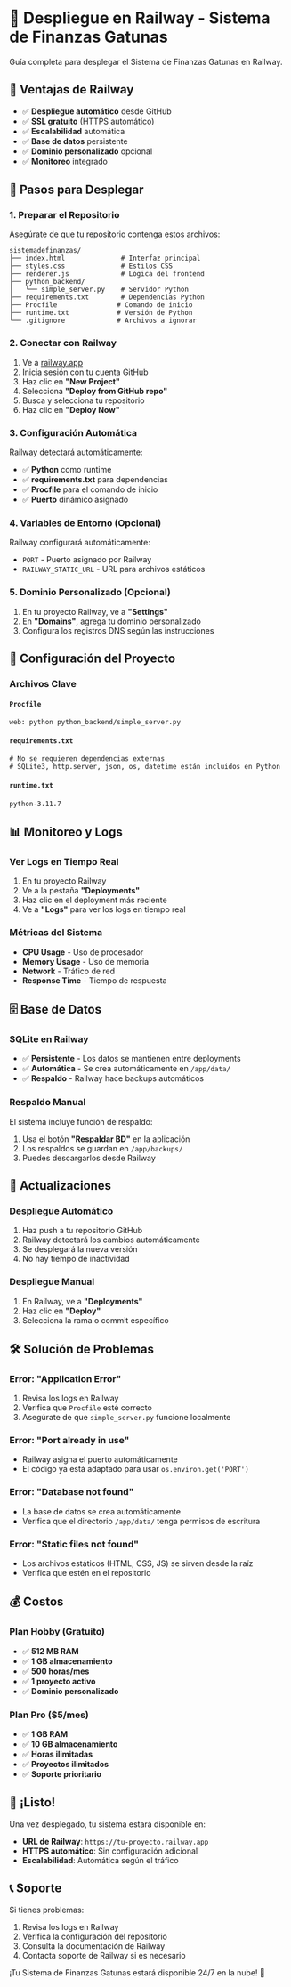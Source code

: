 # 🚂 Despliegue en Railway - Sistema de Finanzas Gatunas

Guía completa para desplegar el Sistema de Finanzas Gatunas en Railway.

## 🎯 Ventajas de Railway

- ✅ **Despliegue automático** desde GitHub
- ✅ **SSL gratuito** (HTTPS automático)
- ✅ **Escalabilidad** automática
- ✅ **Base de datos** persistente
- ✅ **Dominio personalizado** opcional
- ✅ **Monitoreo** integrado

## 🚀 Pasos para Desplegar

### 1. **Preparar el Repositorio**

Asegúrate de que tu repositorio contenga estos archivos:

```
sistemadefinanzas/
├── index.html              # Interfaz principal
├── styles.css              # Estilos CSS
├── renderer.js             # Lógica del frontend
├── python_backend/
│   └── simple_server.py    # Servidor Python
├── requirements.txt        # Dependencias Python
├── Procfile               # Comando de inicio
├── runtime.txt            # Versión de Python
└── .gitignore             # Archivos a ignorar
```

### 2. **Conectar con Railway**

1. Ve a [railway.app](https://railway.app)
2. Inicia sesión con tu cuenta GitHub
3. Haz clic en **"New Project"**
4. Selecciona **"Deploy from GitHub repo"**
5. Busca y selecciona tu repositorio
6. Haz clic en **"Deploy Now"**

### 3. **Configuración Automática**

Railway detectará automáticamente:
- ✅ **Python** como runtime
- ✅ **requirements.txt** para dependencias
- ✅ **Procfile** para el comando de inicio
- ✅ **Puerto** dinámico asignado

### 4. **Variables de Entorno (Opcional)**

Railway configurará automáticamente:
- `PORT` - Puerto asignado por Railway
- `RAILWAY_STATIC_URL` - URL para archivos estáticos

### 5. **Dominio Personalizado (Opcional)**

1. En tu proyecto Railway, ve a **"Settings"**
2. En **"Domains"**, agrega tu dominio personalizado
3. Configura los registros DNS según las instrucciones

## 🔧 Configuración del Proyecto

### Archivos Clave

#### `Procfile`
```
web: python python_backend/simple_server.py
```

#### `requirements.txt`
```
# No se requieren dependencias externas
# SQLite3, http.server, json, os, datetime están incluidos en Python
```

#### `runtime.txt`
```
python-3.11.7
```

## 📊 Monitoreo y Logs

### Ver Logs en Tiempo Real
1. En tu proyecto Railway
2. Ve a la pestaña **"Deployments"**
3. Haz clic en el deployment más reciente
4. Ve a **"Logs"** para ver los logs en tiempo real

### Métricas del Sistema
- **CPU Usage** - Uso de procesador
- **Memory Usage** - Uso de memoria
- **Network** - Tráfico de red
- **Response Time** - Tiempo de respuesta

## 🗄️ Base de Datos

### SQLite en Railway
- ✅ **Persistente** - Los datos se mantienen entre deployments
- ✅ **Automática** - Se crea automáticamente en `/app/data/`
- ✅ **Respaldo** - Railway hace backups automáticos

### Respaldo Manual
El sistema incluye función de respaldo:
1. Usa el botón **"Respaldar BD"** en la aplicación
2. Los respaldos se guardan en `/app/backups/`
3. Puedes descargarlos desde Railway

## 🔄 Actualizaciones

### Despliegue Automático
1. Haz push a tu repositorio GitHub
2. Railway detectará los cambios automáticamente
3. Se desplegará la nueva versión
4. No hay tiempo de inactividad

### Despliegue Manual
1. En Railway, ve a **"Deployments"**
2. Haz clic en **"Deploy"**
3. Selecciona la rama o commit específico

## 🛠️ Solución de Problemas

### Error: "Application Error"
1. Revisa los logs en Railway
2. Verifica que `Procfile` esté correcto
3. Asegúrate de que `simple_server.py` funcione localmente

### Error: "Port already in use"
- Railway asigna el puerto automáticamente
- El código ya está adaptado para usar `os.environ.get('PORT')`

### Error: "Database not found"
- La base de datos se crea automáticamente
- Verifica que el directorio `/app/data/` tenga permisos de escritura

### Error: "Static files not found"
- Los archivos estáticos (HTML, CSS, JS) se sirven desde la raíz
- Verifica que estén en el repositorio

## 💰 Costos

### Plan Hobby (Gratuito)
- ✅ **512 MB RAM**
- ✅ **1 GB almacenamiento**
- ✅ **500 horas/mes**
- ✅ **1 proyecto activo**
- ✅ **Dominio personalizado**

### Plan Pro ($5/mes)
- ✅ **1 GB RAM**
- ✅ **10 GB almacenamiento**
- ✅ **Horas ilimitadas**
- ✅ **Proyectos ilimitados**
- ✅ **Soporte prioritario**

## 🎉 ¡Listo!

Una vez desplegado, tu sistema estará disponible en:
- **URL de Railway**: `https://tu-proyecto.railway.app`
- **HTTPS automático**: Sin configuración adicional
- **Escalabilidad**: Automática según el tráfico

## 📞 Soporte

Si tienes problemas:
1. Revisa los logs en Railway
2. Verifica la configuración del repositorio
3. Consulta la documentación de Railway
4. Contacta soporte de Railway si es necesario

¡Tu Sistema de Finanzas Gatunas estará disponible 24/7 en la nube! 🚀 